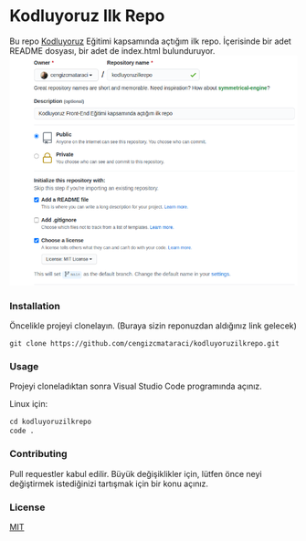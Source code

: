 # Kodluyoruz Ilk Repo
Bu repo [Kodluyoruz](https://kodluyoruz.org) Eğitimi kapsamında açtığım ilk repo. İçerisinde bir adet README dosyası, bir adet de index.html bulunduruyor.
![](https://github.com/Kodluyoruz/taskforce/blob/main/git/odev1/figures/github.png?raw=true)
### Installation
Öncelikle projeyi clonelayın. (Buraya sizin reponuzdan aldığınız link gelecek)
```
git clone https://github.com/cengizcmataraci/kodluyoruzilkrepo.git
```
### Usage
Projeyi cloneladıktan sonra Visual Studio Code programında açınız.

Linux için:
``` 
cd kodluyoruzilkrepo
code . 
```

### Contributing
Pull requestler kabul edilir. Büyük değişiklikler için, lütfen önce neyi değiştirmek istediğinizi tartışmak için bir konu açınız. 

### License
[MIT](https://choosealicense.com/licenses/mit/)